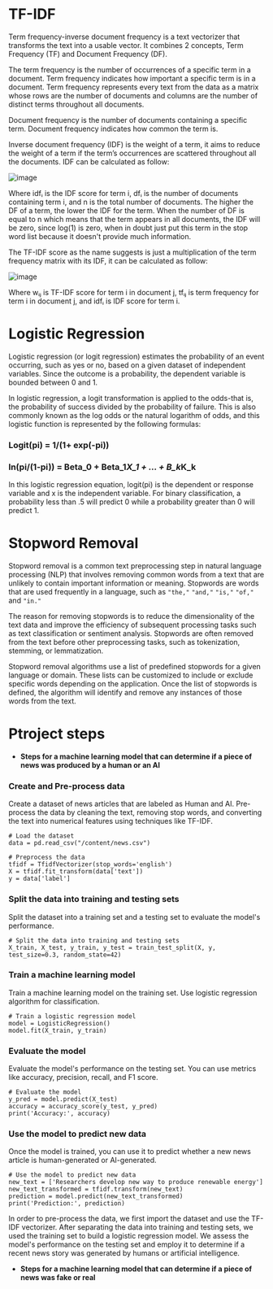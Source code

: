 # TF-IDF

Term frequency-inverse document frequency is a text vectorizer that transforms the text into a usable vector. It combines 2 concepts, Term Frequency (TF) and Document Frequency (DF).

The term frequency is the number of occurrences of a specific term in a document. Term frequency indicates how important a specific term is in a document. Term frequency represents every text from the data as a matrix whose rows are the number of documents and columns are the number of distinct terms throughout all documents.

Document frequency is the number of documents containing a specific term. Document frequency indicates how common the term is.

Inverse document frequency (IDF) is the weight of a term, it aims to reduce the weight of a term if the term’s occurrences are scattered throughout all the documents. IDF can be calculated as follow:
  
![image](https://user-images.githubusercontent.com/128599179/233066883-5fb976f0-4bd5-450e-b419-76881fd340a3.png)

Where idfᵢ is the IDF score for term i, dfᵢ is the number of documents containing term i, and n is the total number of documents. The higher the DF of a term, the lower the IDF for the term. When the number of DF is equal to n which means that the term appears in all documents, the IDF will be zero, since log(1) is zero, when in doubt just put this term in the stop word list because it doesn't provide much information.
	
The TF-IDF score as the name suggests is just a multiplication of the term frequency matrix with its IDF, it can be calculated as follow:
  
![image](https://user-images.githubusercontent.com/128599179/233066928-6e29b8fb-c877-419b-a1bf-004621bd0b7d.png)

Where wᵢⱼ is TF-IDF score for term i in document j, tfᵢⱼ is term frequency for term i in document j, and idfᵢ is IDF score for term i.



# Logistic Regression

Logistic regression (or logit regression) estimates the probability of an event occurring, such as yes or no, based on a given dataset of independent variables. Since the outcome is a probability, the dependent variable is bounded between 0 and 1. 
	
In logistic regression, a logit transformation is applied to the odds-that is, the probability of success divided by the probability of failure. This is also commonly known as the log odds or the natural logarithm of odds, and this logistic function is represented by the following formulas:
 
### Logit(pi) = 1/(1+ exp(-pi))



### ln(pi/(1-pi)) = Beta_0 + Beta_1*X_1 + … + B_k*K_k


In this logistic regression equation, logit(pi) is the dependent or response variable and x is the independent variable. For binary classification, a probability less than .5 will predict 0 while a probability greater than 0 will predict 1.  



# Stopword Removal

Stopword removal is a common text preprocessing step in natural language processing (NLP) that involves removing common words from a text that are unlikely to contain important information or meaning. Stopwords are words that are used frequently in a language, such as `"the,"` `"and,"` `"is,"` `"of,"` and `"in."`

The reason for removing stopwords is to reduce the dimensionality of the text data and improve the efficiency of subsequent processing tasks such as text classification or sentiment analysis. Stopwords are often removed from the text before other preprocessing tasks, such as tokenization, stemming, or lemmatization.

Stopword removal algorithms use a list of predefined stopwords for a given language or domain. These lists can be customized to include or exclude specific words depending on the application. Once the list of stopwords is defined, the algorithm will identify and remove any instances of those words from the text.




# Ptroject steps 
+ **Steps for a machine learning model that can determine if a piece of news was produced by a human or an AI**

### Create and Pre-process data 
Create a dataset of news articles that are labeled as Human and AI. Pre-process the data by cleaning the text, removing stop words, and converting the text into numerical features using techniques like TF-IDF.

```
# Load the dataset
data = pd.read_csv("/content/news.csv")

# Preprocess the data 
tfidf = TfidfVectorizer(stop_words='english')
X = tfidf.fit_transform(data['text'])
y = data['label']
```  

### Split the data into training and testing sets
Split the dataset into a training set and a testing set to evaluate the model's performance.

```  
# Split the data into training and testing sets
X_train, X_test, y_train, y_test = train_test_split(X, y, test_size=0.3, random_state=42)
```

### Train a machine learning model 
Train a machine learning model on the training set. Use logistic regression algorithm for classification.

```
# Train a logistic regression model
model = LogisticRegression()
model.fit(X_train, y_train)
```

### Evaluate the model
Evaluate the model's performance on the testing set. You can use metrics like accuracy, precision, recall, and F1 score.

```
# Evaluate the model
y_pred = model.predict(X_test)
accuracy = accuracy_score(y_test, y_pred)
print('Accuracy:', accuracy)
```

### Use the model to predict new data
Once the model is trained, you can use it to predict whether a new news article is human-generated or AI-generated.

```
# Use the model to predict new data
new_text = ['Researchers develop new way to produce renewable energy']
new_text_transformed = tfidf.transform(new_text)
prediction = model.predict(new_text_transformed)
print('Prediction:', prediction)
```

In order to pre-process the data, we first import the dataset and use the TF-IDF vectorizer. After separating the data into training and testing sets, we used the training set to build a logistic regression model. We assess the model's performance on the testing set and employ it to determine if a recent news story was generated by humans or artificial intelligence.



+ **Steps for a machine learning model that can determine if a piece of news was fake or real**


